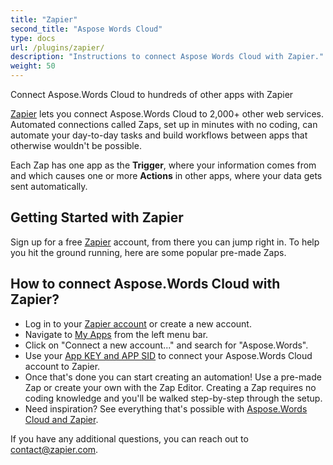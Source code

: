 ```yaml
---
title: "Zapier"
second_title: "Aspose Words Cloud"
type: docs
url: /plugins/zapier/
description: "Instructions to connect Aspose Words Cloud with Zapier."
weight: 50
---
```


Connect Aspose.Words Cloud to hundreds of other apps with Zapier

[Zapier](https://zapier.com/apps/asposewords/integrations) lets you connect Aspose.Words Cloud to 2,000+ other web services. Automated connections called Zaps, set up in minutes with no coding, can automate your day-to-day tasks and build workflows between apps that otherwise wouldn't be possible.

Each Zap has one app as the **Trigger**, where your information comes from and which causes one or more **Actions** in other apps, where your data gets sent automatically. 

## Getting Started with Zapier
Sign up for a free [Zapier](https://zapier.com/apps/asposewords/integrations) account, from there you can jump right in. To help you hit the ground running, here are some popular pre-made Zaps.

<script src="https://zapier.com/zapbook/embed/widget.js?services=asposewords&container=true&limit=5,"></script>

## How to connect Aspose.Words Cloud with Zapier?

- Log in to your [Zapier account](https://zapier.com/sign-up) or create a new account.
- Navigate to [My Apps](https://zapier.com/app/connections) from the left menu bar.
- Click on "Connect a new account..." and search for "Aspose.Words".
- Use your [App KEY and APP SID](https://docs.aspose.cloud/storage/create-new-app-and-get-app-key-and-sid/) to connect your Aspose.Words Cloud account to Zapier.
- Once that's done you can start creating an automation! Use a pre-made Zap or create your own with the Zap Editor. Creating a Zap requires no coding knowledge and you'll be walked step-by-step through the setup. 
- Need inspiration? See everything that's possible with [Aspose.Words Cloud and Zapier](https://zapier.com/apps/asposewords/integrations).

If you have any additional questions, you can reach out to contact@zapier.com.
